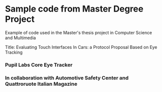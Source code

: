 # Sample code from Master Degree Project
Example of code used in the Master's thesis project in Computer Science and Multimedia

Title: Evaluating Touch Interfaces In Cars: a Protocol Proposal Based on Eye Tracking
### Pupil Labs Core Eye Tracker 
### In collaboration with Automotive Safety Center and Quattroruote Italian Magazine

